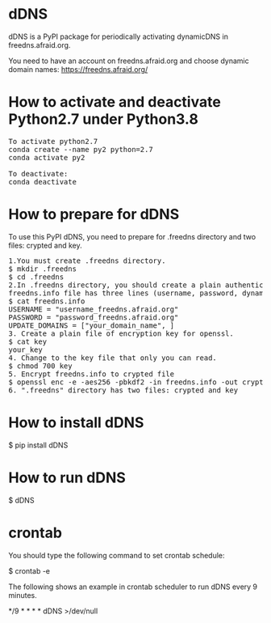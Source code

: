 # dDNS
dDNS is a PyPI package for periodically activating dynamicDNS in freedns.afraid.org.

You need to have an account on freedns.afraid.org and choose dynamic domain names:
https://freedns.afraid.org/

# How to activate and deactivate Python2.7 under Python3.8
<pre>
To activate python2.7
conda create --name py2 python=2.7
conda activate py2

To deactivate:
conda deactivate
</pre>

# How to prepare for dDNS
To use this PyPI dDNS, you need to prepare for .freedns directory and two files: crypted and key.
<pre>
1.You must create .freedns directory.
$ mkdir .freedns
$ cd .freedns
2.In .freedns directory, you should create a plain authenticiation file: freedns.info.
freedns.info file has three lines (username, password, dynamic domain name).
$ cat freedns.info
USERNAME = "username_freedns.afraid.org"
PASSWORD = "password_freedns.afraid.org"
UPDATE_DOMAINS = ["your_domain_name", ] 
3. Create a plain file of encryption key for openssl.
$ cat key
your_key 
4. Change to the key file that only you can read.
$ chmod 700 key
5. Encrypt freedns.info to crypted file
$ openssl enc -e -aes256 -pbkdf2 -in freedns.info -out crypted -k `cat key` 
6. ".freedns" directory has two files: crypted and key
</pre>

# How to install dDNS
$ pip install dDNS

# How to run dDNS
$ dDNS

# crontab
You should type the following command to set crontab schedule:

$ crontab -e

The following shows an example in crontab scheduler to run dDNS every 9 minutes.

*/9 * * * * dDNS >/dev/null
